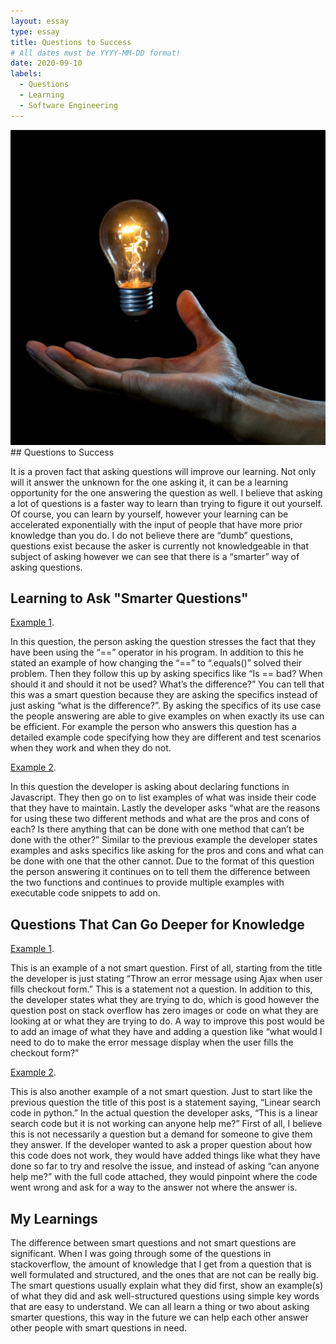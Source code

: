 ```yaml
---
layout: essay
type: essay
title: Questions to Success
# All dates must be YYYY-MM-DD format!
date: 2020-09-10
labels:
  - Questions
  - Learning
  - Software Engineering
---
```

<img class="ui medium top left square image" src="../images/Lightbulb.jpg">
## Questions to Success
 
It is a proven fact that asking questions will improve our learning. Not only will it answer the unknown for the one asking it, it can be a learning opportunity for the one answering the question as well. I believe that asking a lot of questions is a faster way to learn than trying to figure it out yourself. Of course, you can learn by yourself, however your learning can be accelerated exponentially with the input of people that have more prior knowledge than you do. I do not believe there are “dumb” questions, questions exist because the asker is currently not knowledgeable in that subject of asking however we can see that there is a “smarter” way of asking questions.

## Learning to Ask "Smarter Questions"
[Example 1](https://stackoverflow.com/questions/513832/how-do-i-compare-strings-in-java).

In this question, the person asking the question stresses the fact that they have been using the “==” operator in his program. In addition to this he stated an example of how changing the “==” to “.equals()” solved their problem. Then they follow this up by asking specifics like “Is == bad? When should it and should it not be used? What’s the difference?” You can tell that this was a smart question because they are asking the specifics instead of just asking “what is the difference?”. By asking the specifics of its use case the people answering are able to give examples on when exactly its use can be efficient. For example the person who answers this question has a detailed example code specifying how they are different and test scenarios when they work and when they do not.

[Example 2](https://stackoverflow.com/questions/336859/var-functionname-function-vs-function-functionname).

In this question the developer is asking about declaring functions in Javascript. They then go on to list examples of what was inside their code that they have to maintain.  Lastly the developer asks “what are the reasons for using these two different methods and what are the pros and cons of each? Is there anything that can be done with one method that can’t be done with the other?” Similar to the previous example the developer states examples and asks specifics like asking for the pros and cons and what can be done with one that the other cannot. Due to the format of this question the person answering it continues on to tell them the difference between the two functions and continues to provide multiple examples with executable code snippets to add on.

## Questions That Can Go Deeper for Knowledge

[Example 1](https://stackoverflow.com/questions/63828442/throw-an-error-message-using-ajax-when-user-fills-checkout-form).

This is an example of a not smart question. First of all, starting from the title the developer is just stating “Throw an error message using Ajax when user fills checkout form.” This is a statement not a question. In addition to this, the developer states what they are trying to do, which is good however the question post on stack overflow has zero images or code on what they are looking at or what they are trying to do. A way to improve this post would be to add an image of what they have and adding a question like “what would I need to do to make the error message display when the user fills the checkout form?”

[Example 2](https://stackoverflow.com/questions/45556794/linear-search-code-in-python).

This is also another example of a not smart question. Just to start like the previous question the title of this post is a statement saying, “Linear search code in python.” In the actual question the developer asks, “This is a linear search code but it is not working can anyone help me?” First of all, I believe this is not necessarily a question but a demand for someone to give them they answer. If the developer wanted to ask a proper question about how this code does not work, they would have added things like what they have done so far to try and resolve the issue, and instead of asking “can anyone help me?” with the full code attached, they would pinpoint where the code went wrong and ask for a way to the answer not where the answer is. 

## My Learnings

The difference between smart questions and not smart questions are significant. When I was going through some of the questions in stackoverflow, the amount of knowledge that I get from a question that is well formulated and structured, and the ones that are not can be really big. The smart questions usually explain what they did first, show an example(s) of what they did and ask well-structured questions using simple key words that are easy to understand. We can all learn a thing or two about asking smarter questions, this way in the future we can help each other answer other people with smart questions in need.


